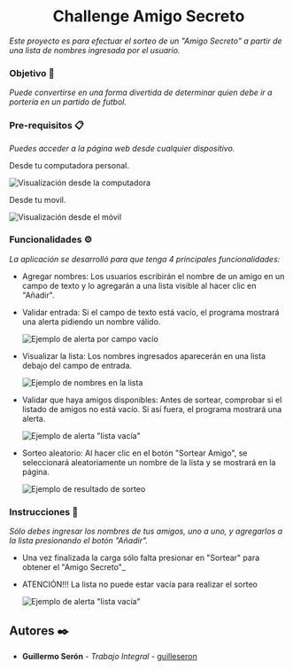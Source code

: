 <h1 align="center"> Challenge Amigo Secreto </h1>

_Este proyecto es para efectuar el sorteo de un "Amigo Secreto" a partir
de una lista de nombres ingresada por el usuario._

### Objetivo 🚀

_Puede convertirse en una forma divertida de determinar quien debe ir a portería en un partido de futbol._

### Pre-requisitos 📋

_Puedes acceder a la página web desde cualquier dispositivo._

Desde tu computadora personal.
   
   ![Visualización desde la computadora](https://gcdnb.pbrd.co/images/5FqVeq6TITaf.png)

Desde tu movil.
   
   ![Visualización desde el móvil](https://gcdnb.pbrd.co/images/WymjPA8QUrOp.png)

### Funcionalidades ⚙

_La aplicación se desarrolló para que tenga 4 principales funcionalidades:_

* Agregar nombres: Los usuarios escribirán el nombre de un amigo en un campo de texto y lo agregarán a una lista visible al hacer clic en "Añadir".

* Validar entrada: Si el campo de texto está vacío, el programa mostrará una alerta pidiendo un nombre válido.

    ![Ejemplo de alerta por campo vacío](https://gcdnb.pbrd.co/images/9f1vKueDb7A3.png)

* Visualizar la lista: Los nombres ingresados aparecerán en una lista debajo del campo de entrada.

    ![Ejemplo de nombres en la lista](https://gcdnb.pbrd.co/images/zPNv23egOHe4.png)

* Validar que haya amigos disponibles: Antes de sortear, comprobar si el listado de amigos no está vacío. Si así fuera, el programa mostrará una alerta. 

    ![Ejemplo de alerta "lista vacía"](https://gcdnb.pbrd.co/images/g0dJ7Ot8kvlS.png)

* Sorteo aleatorio: Al hacer clic en el botón "Sortear Amigo", se seleccionará aleatoriamente un nombre de la lista y se mostrará en la página.

    ![Ejemplo de resultado de sorteo](https://gcdnb.pbrd.co/images/Ggs7hekljEaf.png)


### Instrucciones 🔧

_Sólo debes ingresar los nombres de tus amigos, uno a uno, y agregarlos a la lista presionando el botón "Añadir"._

* Una vez finalizada la carga sólo falta presionar en "Sortear" para obtener el "Amigo Secreto"_

* ATENCIÓN!!! La lista no puede estar vacía para realizar el sorteo

    ![Ejemplo de alerta "lista vacía"](https://gcdnb.pbrd.co/images/g0dJ7Ot8kvlS.png)

## Autores ✒️

* **Guillermo Serón** - *Trabajo Integral* - [guilleseron](https://github.com/guilleseron)